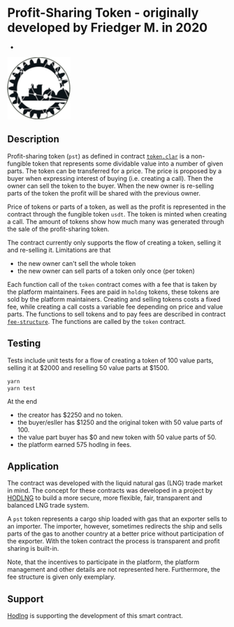 # Profit-Sharing Token - originally developed by Friedger M. in 2020
*

![Token](images/token.png)

## Description

Profit-sharing token (`pst`) as defined in contract [`token.clar`](contracts/token.clar) is a non-fungible token that represents some dividable value into a number of given parts. The token can be transferred for a price. The price is proposed by a buyer when expressing interest of buying (i.e. creating a call). Then the owner can sell the token to the buyer. When the new owner is re-selling parts of the token the profit will be shared with the previous owner.

Price of tokens or parts of a token, as well as the profit is represented in the contract through the fungible token `usdt`. The token is minted when creating a call. The amount of tokens show how much many was generated through the sale of the profit-sharing token.

The contract currently only supports the flow of creating a token, selling it and re-selling it. Limitations are that

- the new owner can't sell the whole token
- the new owner can sell parts of a token only once (per token)

Each function call of the `token` contract comes with a fee that is taken by the platform maintainers. Fees are paid in `holdng` tokens, these tokens are sold by the platform maintainers. Creating and selling tokens costs a fixed fee, while creating a call costs a variable fee depending on price and value parts.
The functions to sell tokens and to pay fees are described in contract [`fee-structure`](contracts/fee-structure.clar). The functions are called by the `token` contract.

## Testing

Tests include unit tests for a flow of creating a token of 100 value parts, selling it at $2000 and reselling 50 value parts at $1500.

```
yarn
yarn test
```

At the end

- the creator has \$2250 and no token.
- the buyer/esller has \$1250 and the original token with 50 value parts of 100.
- the value part buyer has \$0 and new token with 50 value parts of 50.
- the platform earned 575 hodlng in fees.

## Application

The contract was developed with the liquid natural gas (LNG) trade market in mind. The concept for these contracts was developed in a project by [HODLNG](http://www.hodl.ng/) to build a more secure, more flexible, fair, transparent and balanced LNG trade system.

A `pst` token represents a cargo ship loaded with gas that an exporter sells to an importer. The importer, however, sometimes redirects the ship and sells parts of the gas to another country at a better price without participation of the exporter. With the token contract the process is transparent and profit sharing is built-in.

Note, that the incentives to participate in the platform, the platform management and other details are not represented here. Furthermore, the fee structure is given only exemplary.

## Support

[Hodlng](http://www.hodl.ng) is supporting the development of this smart contract.
